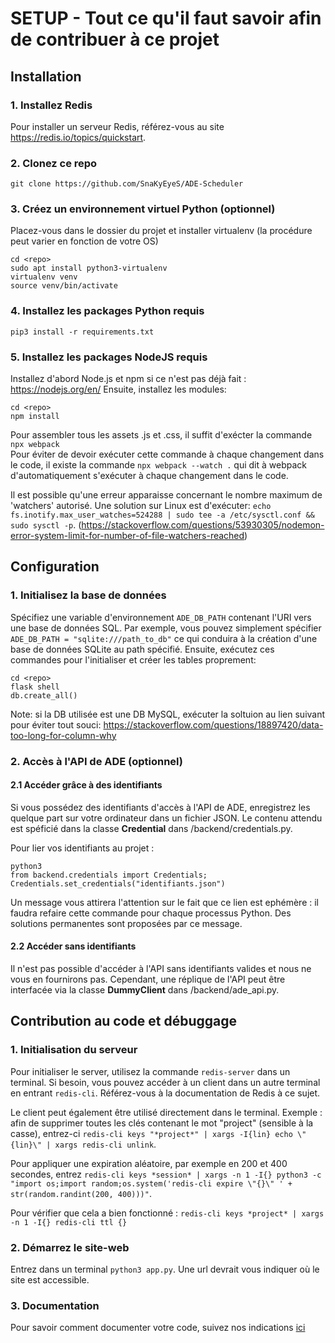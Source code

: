 # SETUP - Tout ce qu'il faut savoir afin de contribuer à ce projet

## Installation

### 1. Installez Redis
Pour installer un serveur Redis, référez-vous au site https://redis.io/topics/quickstart.

### 2. Clonez ce repo

`git clone https://github.com/SnaKyEyeS/ADE-Scheduler`

### 3. Créez un environnement virtuel Python (optionnel)

Placez-vous dans le dossier du projet et installer virtualenv (la procédure peut varier en fonction de votre OS)
```
cd <repo>
sudo apt install python3-virtualenv
virtualenv venv
source venv/bin/activate
```

### 4. Installez les packages Python requis

`pip3 install -r requirements.txt`

### 5. Installez les packages NodeJS requis
Installez d'abord Node.js et npm si ce n'est pas déjà fait : https://nodejs.org/en/
Ensuite, installez les modules:
```
cd <repo>
npm install
```  
Pour assembler tous les assets .js et .css, il suffit d'exécter la commande `npx webpack`  
Pour éviter de devoir exécuter cette commande à chaque changement dans le code, il existe la commande `npx webpack --watch .` qui dit à webpack d'automatiquement s'exécuter à chaque changement dans le code.

Il est possible qu'une erreur apparaisse concernant le nombre maximum de 'watchers' autorisé. Une solution sur Linux est d'exécuter: `echo fs.inotify.max_user_watches=524288 | sudo tee -a /etc/sysctl.conf && sudo sysctl -p`. (https://stackoverflow.com/questions/53930305/nodemon-error-system-limit-for-number-of-file-watchers-reached)

## Configuration

### 1. Initialisez la base de données

Spécifiez une variable d'environnement `ADE_DB_PATH` contenant l'URI vers une base de données SQL.
Par exemple, vous pouvez simplement spécifier `ADE_DB_PATH = "sqlite:///path_to_db"` ce qui conduira à la création d'une base de données SQLite au path spécifié. Ensuite, exécutez ces commandes pour l'initialiser et créer les tables proprement:
```
cd <repo>
flask shell
db.create_all()
```

Note: si la DB utilisée est une DB MySQL, exécuter la soltuion au lien suivant pour éviter tout souci: https://stackoverflow.com/questions/18897420/data-too-long-for-column-why

### 2. Accès à l'API de ADE (optionnel)

#### 2.1 Accéder grâce à des identifiants

Si vous possédez des identifiants d'accès à l'API de ADE, enregistrez les quelque part sur votre ordinateur dans un fichier JSON. Le contenu attendu est spéficié dans la classe **Credential** dans /backend/credentials.py.

Pour lier vos identifiants au projet :

```
python3
from backend.credentials import Credentials; Credentials.set_credentials("identifiants.json")
```

Un message vous attirera l'attention sur le fait que ce lien est ephémère : il faudra refaire cette commande pour chaque processus Python. Des solutions permanentes sont proposées par ce message.

#### 2.2 Accéder sans identifiants

Il n'est pas possible d'accéder à l'API sans identifiants valides et nous ne vous en fournirons pas. Cependant, une réplique de l'API peut être interfacée via la classe **DummyClient** dans /backend/ade_api.py.

## Contribution au code et débuggage

### 1. Initialisation du serveur

Pour initialiser le server, utilisez la commande `redis-server` dans un terminal.
Si besoin, vous pouvez accéder à un client dans un autre terminal en entrant `redis-cli`. Référez-vous à la documentation de Redis à ce sujet.

Le client peut également être utilisé directement dans le terminal. Exemple : afin de supprimer toutes les clés contenant le mot "project" (sensible à la casse), entrez-ci `redis-cli keys "*project*" | xargs -I{lin} echo \"{lin}\" | xargs redis-cli unlink`.

Pour appliquer une expiration aléatoire, par exemple en 200 et 400 secondes, entrez `redis-cli keys *session* | xargs -n 1 -I{} python3 -c "import os;import random;os.system('redis-cli expire \"{}\" ' + str(random.randint(200, 400)))"`.

Pour vérifier que cela a bien fonctionné :
`redis-cli keys *project* | xargs -n 1 -I{} redis-cli ttl {}`

### 2. Démarrez le site-web

Entrez dans un terminal `python3 app.py`. Une url devrait vous indiquer où le site est accessible.

### 3. Documentation

Pour savoir comment documenter votre code, suivez nos indications [ici](/docs/README.md)
